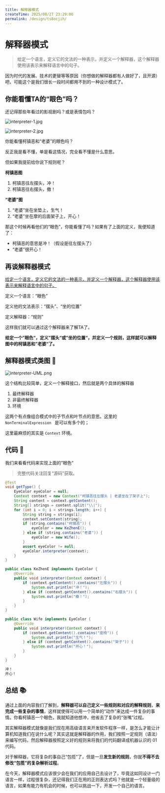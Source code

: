 ```yaml
---
title: 解释器模式
createTime: 2025/08/27 23:29:06
permalink: /design/ts8ocjih/
---
```

# 解释器模式

> 给定一个语言，定义它的文法的一种表示，并定义一个解释器，这个解释器使用该表示来解释语言中的句子。

因为时代的发展、技术的更替等等原因（你想做的解释器都有人做好了，且开源）吧，可能这个是我们很长一段时间都用不到的一种设计模式了。

## 你能看懂TA的“眼色”吗？

还记得那些年看过的影视剧吗？或是表情包吗？

![interpreter-1.jpg](https://i.loli.net/2020/12/03/dFSRYxU9AEDji4v.jpg)



![interpreter-2.jpg](https://i.loli.net/2020/12/03/pazvAJuBRKZhkco.jpg)

你能看懂柯镇恶和“老婆”的眼色吗？

反正我是看不懂，单是看这情况，完全看不懂是什么意思。

但如果我提前给你说下规则呢？

**柯镇恶图**

1. 柯镇恶往左摆头，冲！
2. 柯镇恶往右摆头，撤！

**“老婆”图**

1. “老婆”坐在坐垫上，生气！
2. “老婆”坐在摩的后面架子上，开心！

那这个时候再看他们的“眼色”，你能看懂了吗？如果有了上面的定义，我便知道了：

- 柯镇恶的意思是冲！（假设是往左摆头了）
- “老婆”很开心！

## 再谈解释器模式

<u>给定一个语言，定义它的文法的一种表示，并定义一个解释器，这个解释器使用该表示来解释语言中的句子。</u>

定义一个语言：“眼色”

定义他的文法表示：“摆头”、“坐的位置”

定义解释器：“规则”

这样我们就可以通过这个解释器来了解TA了。

**给定一个”眼色“，定义”摆头“或”坐的位置“，并定义一个规则，这样就可以解释图中的柯镇恶和”老婆“了。**

## 解释器模式类图 📌

![interpreter-UML.png](https://i.loli.net/2020/12/03/IrtOF8hdjB3PDnG.png)

这个结构比较简单，定义一个解释接口，然后就是两个具体的解释器

1. 最终解释器
2. 非最终解释器
3. 环境

这两个有点像组合模式中的子节点和叶节点的意思。这里的 `NonTerminalExpression ` 是可以有多个的；

这里最麻烦的其实是 `Context` 环境。

## 代码 📃

我们来看看代码来实现上面的”眼色“

> 完整代码关注回复“源码”获取。

```java
@Test
void getType() {
    EyeColor eyeColor = null;
    Context context = new Context("柯镇恶往左摆头 | 老婆坐在了架子上");
    String content = context.getContent();
    String[] strings = content.split("\\|");
    for (int i = 0; i < strings.length; i++) {
        String string = strings[i];
        context.setContent(string);
        if (string.contains("柯镇恶")) {
            eyeColor = new KeZhenE();
        } else if (string.contains("老婆")) {
            eyeColor = new Wife();
        }
        assert eyeColor != null;
        eyeColor.interpreter(context);
    }
}
```

```java
public class KeZhenE implements EyeColor {
    @Override
    public void interpreter(Context context) {
        if (context.getContent().contains("左摆头")) {
            System.out.println("冲！");
        } else if (context.getContent().contains("右摆头")) {
            System.out.println("撤！");
        }
    }
}
```

```java
public class Wife implements EyeColor {
    @Override
    public void interpreter(Context context) {
        if (context.getContent().contains("座椅")) {
            System.out.println("生气！");
        } else if (context.getContent().contains("架子")) {
            System.out.println("开心！");
        }
    }
}
```

```java
冲！
开心！
```



## 总结 📚

通过上面的内容我们了解到，**解释器可以自己定义一些规则和对应的解释规则**，**来完成一些复杂的事情**，这样就使得可以用一个简单的“动作”来达成一件复杂的事情。你看柯镇恶一个眼色，我就知道他想冲，他省去了复杂的“张嘴”过程。

其实解释器模式就像是我们现在用高级语言来开发软件程序一样，是怎么才能让计算机知道我们在说什么呢？其实这就是解释器的作用，我们按照一定规则（语法）来编写代码，然后解释器按照定义好的规则来将我们的代码翻译成机器认识的 01 代码。

对于解释器，它将复杂的事自己“包揽”了，但是一旦**发生新的规则**，你就**不得不去修改“包揽”的复杂解析过程**。

在今天，解释器模式应该很少会在我们的应用自己去设计了，毕竟这如同设计一门语言一样，过程很复杂，还记得我们正在用的正则表达式吗？他就是一个轻量级的语言，如果有能力有机会的时候，也可以挑战一下，开发一个自己的语言。